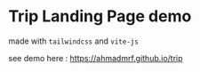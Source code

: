 # Trip Landing Page demo

made with `tailwindcss` and `vite-js`

see demo here : https://ahmadmrf.github.io/trip
